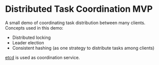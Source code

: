 # Distributed Task Coordination MVP

A small demo of coordinating task distribution between many clients. Concepts
used in this demo:

- Distributed locking
- Leader election
- Consistent hashing (as one strategy to distribute tasks among clients)

[etcd](https://etcd.io/) is used as coordination service.
